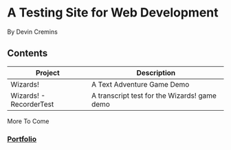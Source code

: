 # A Testing Site for Web Development
By Devin Cremins

## Contents

|  Project                  |          Description                           |
|---------------------------|------------------------------------------------|
|   Wizards!                |  A Text Adventure Game Demo                    |
|  Wizards! - RecorderTest  |  A transcript test for the Wizards! game demo  |

More To Come

### [Portfolio](http://octopusoddments.com)

